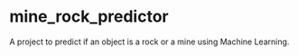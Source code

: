 # mine_rock_predictor
A project to predict if an object is a rock or a mine using Machine Learning.

